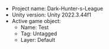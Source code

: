 <!-- UNITY CODE ASSIST INSTRUCTIONS START -->
- Project name: Dark-Hunter-s-League
- Unity version: Unity 2022.3.44f1
- Active game object:
  - Name: Test
  - Tag: Untagged
  - Layer: Default
<!-- UNITY CODE ASSIST INSTRUCTIONS END -->